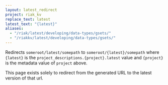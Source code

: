 ```yaml
---
layout: latest_redirect
project: riak_kv
replace_text: latest
latest_text: "{latest}"
aliases:
  - "/riak/latest/developing/data-types/gsets/"
  - "/riakkv/latest/developing/data-types/gsets/"
---
```


Redirects `someroot/latest/somepath` to `someroot/{latest}/somepath` 
where `{latest}` is the `project_descriptions.{project}.latest` value
and `{project}` is the metadata value of `project` above.

This page exists solely to redirect from the generated URL to the latest version of
that url.


